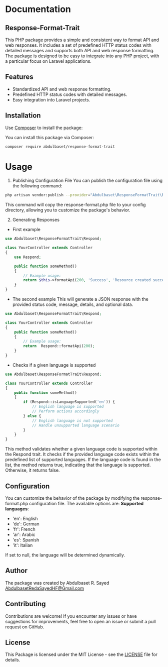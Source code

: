 # Documentation

## Response-Format-Trait

This PHP package provides a simple and consistent way to format API and web responses. It includes a set of predefined HTTP status codes with detailed messages and supports both API and web response formatting. The package is designed to be easy to integrate into any PHP project, with a particular focus on Laravel applications.

## Features

- Standardized API and web response formatting.
- Predefined HTTP status codes with detailed messages.
- Easy integration into Laravel projects.

## Installation

Use [Composer](https://getcomposer.org/) to install the package:

You can install this package via Composer:

```bash
composer require abdulbaset/response-format-trait
```

# Usage

1. Publishing Configuration File
   You can publish the configuration file using the following command:

```bash
php artisan vendor:publish --provider="Abdulbaset\ResponseFormatTrait\ResponseFormatTraitServiceProvider" --tag="config"
```

This command will copy the response-format.php file to your config directory, allowing you to customize the package's behavior.

2. Generating Responses

- First example

```php
use Abdulbaset\ResponseFormatTrait\Respond;

class YourController extends Controller
{
    use Respond;

    public function someMethod()
    {
        // Example usage:
        return $this->formatApi(200, 'Success', 'Resource created successfully', $data);
    }
}
```

- The second example
  This will generate a JSON response with the provided status code, message, details, and optional data.

```php
use Abdulbaset\ResponseFormatTrait\Respond;

class YourController extends Controller
{
    public function someMethod()
    {
        // Example usage:
        return  Respond::formatApi(200);
    }
}
```

- Checks if a given language is supported

```php
use Abdulbaset\ResponseFormatTrait\Respond;

class YourController extends Controller
{
    public function someMethod()
    {
        if (Respond::isLanguageSupported('en')) {
            // English language is supported
            // Perform actions accordingly
        } else {
            // English language is not supported
            // Handle unsupported language scenario
        }
    }
}
```

This method validates whether a given language code is supported within the Respond trait. It checks if the provided language code exists within the predefined list of supported languages. If the language code is found in the list, the method returns true, indicating that the language is supported. Otherwise, it returns false.

## Configuration

You can customize the behavior of the package by modifying the response-format.php configuration file. The available options are:
**Supported languages**:

- 'en': English
- 'de': German
- 'fr': French
- 'ar': Arabic
- 'es': Spanish
- 'it': Italian

If set to null, the language will be determined dynamically.

## Author

The package was created by Abdulbaset R. Sayed <AbdulbasetRedaSayedHF@Gmail.com>

## Contributing

Contributions are welcome! If you encounter any issues or have suggestions for improvements, feel free to open an issue or submit a pull request on GitHub.

## License

This Package is licensed under the MIT License - see the [LICENSE](LICENSE) file for details.

